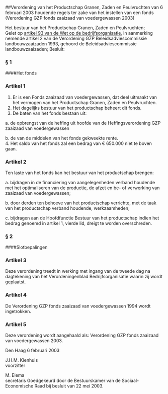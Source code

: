 <meta http-equiv='Content-Type' content='text/html; charset=utf-8' />

##Verordening van het Productschap Granen, Zaden en Peulvruchten van 6 februari 2003 houdende regels ter zake van het instellen van een fonds (Verordening GZP fonds zaaizaad van voedergewassen 2003)

Het bestuur van het Productschap Granen, Zaden en Peulvruchten;  
Gelet op [artikel 93 van de Wet op de bedrijfsorganisatie](../../../../../../../../../wet/wet/op/de/bedrijfsorganisatie/BWBR0002058/README.md), in aanmerking nemende artikel 2 van de Verordening GZP Beleidsadviescommissie landbouwzaaizaden 1993, gehoord de Beleidsadviescommissie landbouwzaaizaden;
Besluit:     
### §  1  

####Het fonds

### Artikel  1  

1.  Er is een Fonds zaaizaad van voedergewassen, dat deel uitmaakt van het vermogen van het Productschap Granen, Zaden en Peulvruchten.   
2.  Het dagelijks bestuur van het productschap beheert dit fonds.   
3.  De baten van het fonds bestaan uit: 

a. de opbrengst van de heffing uit hoofde van de Heffingsverordening GZP zaaizaad van voedergewassen  

b. de van de middelen van het fonds gekweekte rente.     
4.  Het saldo van het fonds zal een bedrag van € 650.000 niet te boven gaan.   

### Artikel  2  

Ten laste van het fonds kan het bestuur van het productschap brengen: 

a. bijdragen in de financiering van aangelegenheden verband houdende met het optimaliseren van de productie, de afzet en be- of verwerking van zaaizaad van voedergewassen;  

b. door derden ten behoeve van het productschap verrichte, met de taak van het productschap verband houdende, werkzaamheden;  

c. bijdragen aan de Hoofdfunctie Bestuur van het productschap indien het bedrag genoemd in artikel 1, vierde lid, dreigt te worden overschreden.    

### §  2  

####Slotbepalingen

### Artikel  3  

Deze verordening treedt in werking met ingang van de tweede dag na dagtekening van het Verordeningenblad Bedrijfsorganisatie waarin zij wordt geplaatst.  

### Artikel  4  

De Verordening GZP fonds zaaizaad van voedergewassen 1994 wordt ingetrokken.  

### Artikel  5  

Deze verordening wordt aangehaald als: Verordening GZP fonds zaaizaad van voedergewassen 2003.  

Den Haag 
6 februari 2003    

J.H.M. Kienhuis  
voorzitter  

M. Elema  
secretaris    Goedgekeurd door de Bestuurskamer van de Sociaal-Economische Raad bij besluit van 22 mei 2003.    
